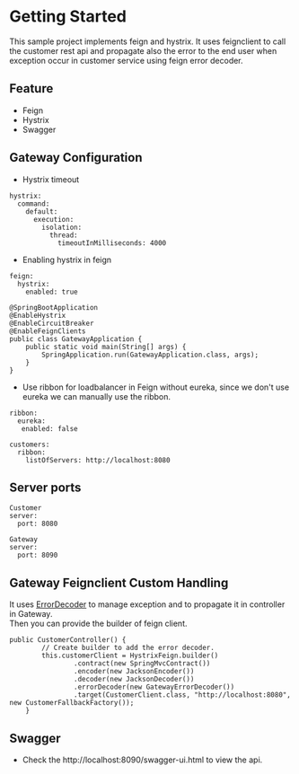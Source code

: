 # Getting Started
This sample project implements feign and hystrix. It uses feignclient to call the customer rest api and propagate also the error to the end user when exception occur in customer service using feign error decoder.

## Feature
* Feign
* Hystrix
* Swagger

## Gateway Configuration
* Hystrix timeout
```
hystrix:
  command:
    default:
      execution:
        isolation:
          thread:
            timeoutInMilliseconds: 4000
```
* Enabling hystrix in feign
```
feign:
  hystrix:
    enabled: true
    
@SpringBootApplication
@EnableHystrix
@EnableCircuitBreaker
@EnableFeignClients
public class GatewayApplication {
	public static void main(String[] args) {
		SpringApplication.run(GatewayApplication.class, args);
	}
}
```
* Use ribbon for loadbalancer in Feign without eureka, since we don't use eureka we can manually use the ribbon.
```
ribbon:
  eureka:
   enabled: false

customers:
  ribbon:
    listOfServers: http://localhost:8080
```

## Server ports
```
Customer
server:
  port: 8080
  
Gateway
server:
  port: 8090
```

## Gateway Feignclient Custom Handling
It uses [ErrorDecoder](https://github.com/OpenFeign/feign/wiki/Custom-error-handling) to manage exception and to propagate it in controller in Gateway.
<br/>
Then you can provide the builder of feign client.
```
public CustomerController() {
        // Create builder to add the error decoder.
        this.customerClient = HystrixFeign.builder()
                .contract(new SpringMvcContract())
                .encoder(new JacksonEncoder())
                .decoder(new JacksonDecoder())
                .errorDecoder(new GatewayErrorDecoder())
                .target(CustomerClient.class, "http://localhost:8080", new CustomerFallbackFactory());
    }
```

## Swagger
* Check the http://localhost:8090/swagger-ui.html to view the api.

